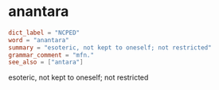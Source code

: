 # anantara

``` toml
dict_label = "NCPED"
word = "anantara"
summary = "esoteric, not kept to oneself; not restricted"
grammar_comment = "mfn."
see_also = ["antara"]
```

esoteric, not kept to oneself; not restricted

